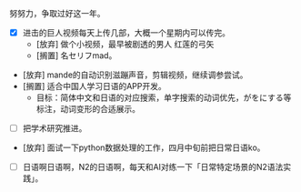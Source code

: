 努努力，争取过好这一年。
+ [x] 进击的巨人视频每天上传几部，大概一个星期内可以传完。
  + [放弃] 做个小视频，最早被剧透的男人 红莲的弓矢 
  + [搁置] 名セリフmad。
+ [放弃] mande的自动识别滋蹦声音，剪辑视频，继续调参尝试。
+ [搁置] 适合中国人学习日语的APP开发。
  + 目标：简体中文和日语的对应搜索，单字搜索的动词优先，がをにする等标注，动词变形的合适展示。
+ [ ] 把学术研究推进。
+ [放弃] 面试一下python数据处理的工作，四月中旬前把日常日语ko。
+ [ ] 日语啊日语啊，N2的日语啊，每天和AI对练一下「日常特定场景的N2语法实践」。